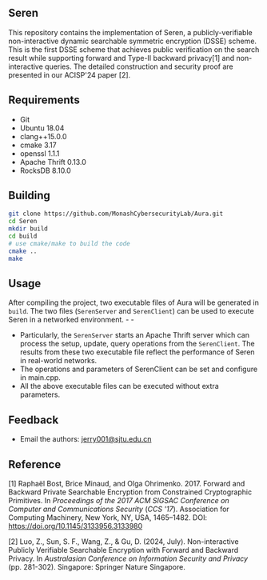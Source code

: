 ## Seren

This repository contains the implementation of Seren, a publicly-verifiable non-interactive dynamic searchable symmetric encryption (DSSE) scheme. This is the first DSSE scheme that achieves public verification on the search result while supporting forward and Type-II backward privacy[1] and non-interactive queries. The detailed construction and security proof are presented in our ACISP'24 paper [2].

## Requirements

* Git
* Ubuntu 18.04
* clang++15.0.0
* cmake 3.17
* openssl 1.1.1
* Apache Thrift 0.13.0
* RocksDB 8.10.0

## Building

```bash
git clone https://github.com/MonashCybersecurityLab/Aura.git
cd Seren
mkdir build
cd build
# use cmake/make to build the code
cmake ..
make
```

## Usage

After compiling the project, two executable files of Aura will be generated in `build`. The  two files (`SerenServer` and `SerenClient`)  can be used to execute Seren in a networked environment. - -

- Particularly, the `SerenServer` starts an Apache Thrift server which can process the setup, update, query operations from the `SerenClient`. The results from these two executable file reflect the performance of Seren in real-world networks.
- The operations and parameters of SerenClient can be set and configure in main.cpp.
- All the above executable files can be executed without extra parameters.

## Feedback

- Email the authors: jerry001@sjtu.edu.cn

## Reference

[1] Raphaël Bost, Brice Minaud, and Olga Ohrimenko. 2017. Forward and Backward Private Searchable Encryption from Constrained Cryptographic Primitives. In *Proceedings of the 2017 ACM SIGSAC Conference on Computer and Communications Security* (*CCS '17*). Association for Computing Machinery, New York, NY, USA, 1465–1482. DOI: https://doi.org/10.1145/3133956.3133980

[2] Luo, Z., Sun, S. F., Wang, Z., & Gu, D. (2024, July). Non-interactive Publicly Verifiable Searchable Encryption with Forward and Backward Privacy. In *Australasian Conference on Information Security and Privacy* (pp. 281-302). Singapore: Springer Nature Singapore.
